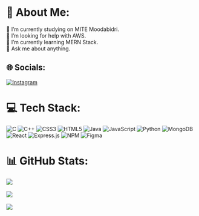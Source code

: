 # 💫 About Me:
🔭 I’m currently studying on MITE Moodabidri.<br>🤝 I’m looking for help with AWS.<br>🌱 I’m currently learning MERN Stack.<br>💬 Ask me about anything.<br>


## 🌐 Socials:
[![Instagram](https://img.shields.io/badge/Instagram-%23E4405F.svg?logo=Instagram&logoColor=white)](https://instagram.com/_mr_roxxy_) 

# 💻 Tech Stack:
![C](https://img.shields.io/badge/c-%2300599C.svg?style=flat&logo=c&logoColor=white)   ![C++](https://img.shields.io/badge/c++-%2300599C.svg?style=flat&logo=c%2B%2B&logoColor=white)   ![CSS3](https://img.shields.io/badge/css3-%231572B6.svg?style=flat&logo=css3&logoColor=white)   ![HTML5](https://img.shields.io/badge/html5-%23E34F26.svg?style=flat&logo=html5&logoColor=white)   ![Java](https://img.shields.io/badge/java-%23ED8B00.svg?style=flat&logo=java&logoColor=white)   ![JavaScript](https://img.shields.io/badge/javascript-%23323330.svg?style=flat&logo=javascript&logoColor=%23F7DF1E)   ![Python](https://img.shields.io/badge/python-3670A0?style=flat&logo=python&logoColor=ffdd54)   ![MongoDB](https://img.shields.io/badge/MongoDB-%234ea94b.svg?style=flat&logo=mongodb&logoColor=white)   ![React](https://img.shields.io/badge/react-%2320232a.svg?style=flat&logo=react&logoColor=%2361DAFB)   ![Express.js](https://img.shields.io/badge/express.js-%23404d59.svg?style=flat&logo=express&logoColor=%2361DAFB) ![NPM](https://img.shields.io/badge/NPM-%23000000.svg?style=flat&logo=npm&logoColor=white)   ![Figma](https://img.shields.io/badge/figma-%23F24E1E.svg?style=flat&logo=figma&logoColor=white)
# 📊 GitHub Stats:
![](https://github-readme-stats.vercel.app/api?username=Srivatsajbhat&theme=dark&hide_border=false&include_all_commits=true&count_private=true)<br/><br/>
![](https://github-readme-streak-stats.herokuapp.com/?user=Srivatsajbhat&theme=dark&hide_border=false)<br/><br/>
![](https://github-readme-stats.vercel.app/api/top-langs/?username=Srivatsajbhat&theme=dark&hide_border=false&include_all_commits=true&count_private=true&layout=compact)





